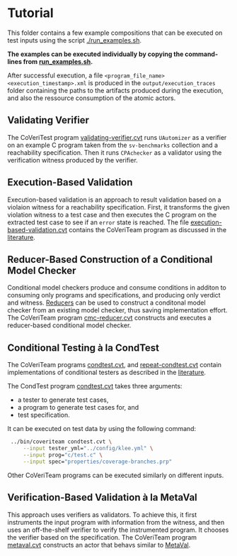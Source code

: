 <!--
This file is part of CoVeriTeam, a tool for on-demand composition of cooperative verification systems:
https://gitlab.com/sosy-lab/software/coveriteam

SPDX-FileCopyrightText: 2020 Dirk Beyer <https://www.sosy-lab.org>

SPDX-License-Identifier: Apache-2.0
-->

# Tutorial
This folder contains a few example compositions that can
be executed on test inputs using the script [./run_examples.sh](run_examples.sh).

**The examples can be executed individually by copying the command-lines from [run_examples.sh](run_examples.sh).**

After successful execution, a file `<program_file_name><execution_timestamp>.xml` is
produced in the `output/execution_traces` folder containing the
paths to the artifacts produced during the execution, and also the ressource consumption
of the atomic actors.

## Validating Verifier
The CoVeriTest program [validating-verifier.cvt](validating-verifier.cvt)
runs `UAutomizer` as a verifier on an example C program taken from the `sv-benchmarks` collection and
a reachability specification.
Then it runs `CPAchecker` as a validator using the verification witness produced by the verifier.

## Execution-Based Validation
Execution-based validation is an approach to result validation based on a violaion witness for a
reachability specification.
First, it transforms the given violation witness to a test case and then
executes the C program on the extracted test case to see if an `error` state is reached.
The file [execution-based-validation.cvt](execution-based-validation.cvt) contains
the CoVeriTeam program as discussed in the [literature](https://doi.org/10.1007/978-3-319-92994-1_1).

## Reducer-Based Construction of a Conditional Model Checker
Conditional model checkers produce and consume conditions in additon to consuming only programs and specifications,
and producing only verdict and witness. [Reducers](https://doi.org/10.1145/3180155.3180259) can
be used to construct a conditonal model checker from an existing model checker, thus saving implementation effort.
The CoVeriTeam program [cmc-reducer.cvt](cmc-reducer.cvt) constructs and executes a
reducer-based conditional model checker.

## Conditional Testing à la CondTest
The CoVeriTeam programs [condtest.cvt](condtest.cvt), and [repeat-condtest.cvt](repeat-condtest.cvt)
contain implementations of conditional testers as described in the [literature](https://doi.org/10.1007/978-3-030-31784-3\_11).

The CondTest program [condtest.cvt](condtest.cvt) takes three arguments:
- a tester to generate test cases,
- a program to generate test cases for, and
- test specification.

It can be executed on test data by using the following command:

```bash
 ../bin/coveriteam condtest.cvt \
     --input tester_yml="../config/klee.yml" \
     --input prog="c/test.c" \
     --input spec="properties/coverage-branches.prp"
```

Other CoVeriTeam programs can be executed similarly on different inputs.

## Verification-Based Validation à la MetaVal
This approach uses verifiers as validators.
To achieve this, it first instruments the input program with information from the witness,
and then uses an off-the-shelf verifier to verify the instrumented program.
It chooses the verifier based on the specification.
The CoVeriTeam program [metaval.cvt](metaval.cvt)
constructs an actor that behavs similar to [MetaVal](https://gitlab.com/sosy-lab/software/metaval).

